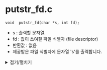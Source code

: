 # putstr_fd.c
```
void  putstr_fd(char *s, int fd);
```
- s : 출력할 문자열.
- fd : 값이 쓰여질 파일 식별자 (file descriptor)
- 반환값 : 없음
- 제공받은 파일 식별자에 문자열 's'를 출력합니다.

<details markdown="1">
<summary>접기/펼치기</summary>
<!--summary 아래 빈칸 공백 두고 내용을 적는공간-->

```
void	ft_putstr_fd(char *s, int fd)
{
	size_t	i;

	i = 0;
	if (s == NULL)
		return ;
	while (s[i] != '\0')
	{
		write(fd, &s[i], 1);
		i++;
	}
}
```
</details>
